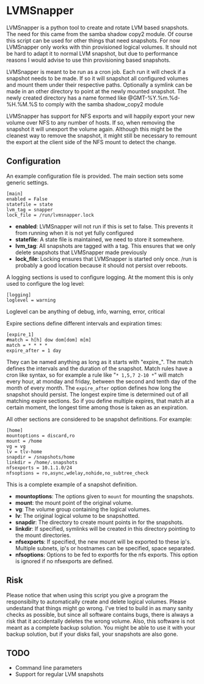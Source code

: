 LVMSnapper
==========

LVMSnapper is a python tool to create and rotate LVM based snapshots. The need
for this came from the samba shadow copy2 module. Of course this script can be
used for other things that need snapshots. For now LVMSnapper only works with
thin provisioned logical volumes. It should not be hard to adapt it to normal
LVM snapshot, but due to performance reasons I would advise to use thin 
provisioning based snapshots.

LVMSnapper is meant to be run as a cron job. Each run it will check if a
snapshot needs to be made. If so it will snapshot all configured volumes and
mount them under their respective paths. Optionally a symlink can be made
in an other directory to point at the newly mounted snapshot. The newly created
directory has a name formed like @GMT-%Y.%m.%d-%H.%M.%S to comply with the samba
shadow\_copy2 module

LVMSnapper has support for NFS exports and will happily export your new volume
over NFS to any number of hosts. If so, when removing the snapshot it will
unexport the volume again. Although this might be the cleanest way to remove
the snapshot, it might still be necessary to remount the export at the client
side of the NFS mount to detect the change.

Configuration
-------------
An example configuration file is provided. The main section sets some generic
settings.  
```
[main]
enabled = False
statefile = state
lvm_tag = snapper
lock_file = /run/lvmsnapper.lock
```
* **enabled**: LVMSnapper will not run if this is set to false. This prevents
    it from running when it is not yet fully configured
* **statefile**: A state file is maintained, we need to store it somewhere.
* **lvm_tag**: All snapshots are tagged with a tag. This ensures that we only
    delete snapshots that LVMSnapper made previously
* **lock_file**: Locking ensures that LVMSnapper is started only once. /run
    is probably a good location because it should not persist over reboots.

A logging sections is used to configure logging. At the moment this is only
used to configure the log level:
```
[logging]
loglevel = warning
```
Loglevel can be anything of debug, info, warning, error, critical


Expire sections define different intervals and expiration times:
```
[expire_1]
#match = h[h] dow dom[dom] m[m]
match = * * * *
expire_after = 1 day
```
They can be named anything as long as it starts with "expire_". The match
defines the intervals and the duration of the snapshot. Match rules have a
cron like syntax, so for example a rule like "`* 1,5,7 2-10 *`" will match
every hour, at monday and friday, between the second and tenth day of the
month of every month. The `expire_after` option defines how long the snapshot
should persist. The longest expire time is determined out of all matching
expire sections. So if you define multiple expires, that match at a certain
moment, the longest time among those is taken as an expiration.

All other sections are considered to be snapshot definitions. For example: 
```
[home]
mountoptions = discard,ro
mount = /home
vg = vg
lv = tlv-home
snapdir = /snapshots/home
linkdir = /home/.snapshots
nfsexports = 10.1.1.0/24
nfsoptions = ro,async,wdelay,nohide,no_subtree_check
```
This is a complete example of a snapshot definition.
* **mountoptions**: The options given to `mount` for mounting the snapshots.
* **mount**: the mount point of the original volume.
* **vg**: The volume group containing the logical volumes.
* **lv**: The original logical volume to be snapshotted.
* **snapdir**: The directory to create mount points in for the snapshots.
* **linkdir**: If specified, symlinks will be created in this directory 
    pointing to the mount directories.
* **nfsexports**: If specified, the new mount will be exported to these
    ip's. Multiple subnets, ip's or hostnames can be specified, space 
    separated.
* **nfsoptions**: Options to be fed to exportfs for the nfs exports. This
    option is ignored if no nfsexports are defined.


Risk
----
Please notice that when using this script you give a program the responsibilty
to automatically create and delete logical volumes. Please undestand that
things might go wrong. I've tried to build in as many sanity checks as
possible, but since all software contains bugs, there is always a risk that
it accidentally deletes the wrong volume.
Also, this software is not meant as a complete backup solution. You might be
able to use it with your backup solution, but if your disks fail, your
snapshots are also gone.

TODO
----
* Command line parameters
* Support for regular LVM snapshots
